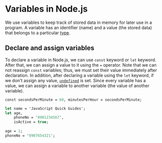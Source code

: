 # Variables in Node.js

We use variables to keep track of stored data in memory for later use in a program. A variable has an identifier (name)
and a value (the stored data) that belongs to a particular [type](data-type.md).

## Declare and assign variables

To declare a variable in Node.js, we can use `const` keyword or `let` keyword. After that, we can assign a value to it
using the `=` operator. Note that we can not reassign `const` variables; thus, we must set their value immediately after
declaration. In addition, after declaring a variable using the `let` keyword, if we don't assign any
value, [`undefined`](data-type.md#undefined-type) is set. Since every variable has a value, we can assign a variable to
another variable (the value of another variable).

```fs
const secondsPerMinute = 60, minutesPerHour = secondsPerMinute;

let name = 'JavaScript Quick Guides';
let age, 
    phoneNo = '0901234567',
    isActive = true;
    
age = 1;
phoneNo = '0907654321';
```